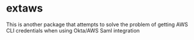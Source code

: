# extaws

This is another package that attempts to solve the problem of getting AWS CLI credentials when using Okta/AWS Saml integration
